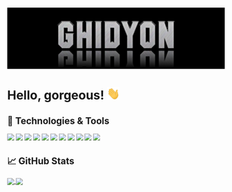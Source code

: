 [![Header](https://github.com/Ghidyon/Ghidyon/blob/main/readme_header.jpg)](https://github.com/Ghidyon)

# Hello, gorgeous! <img src="https://github.com/Ghidyon/Ghidyon/blob/main/wave.gif" width="30px">

## 🔧 Technologies & Tools

![](https://img.shields.io/badge/JavaScript-informational?style=flat&logo=javascript&logoColor=F7DF1E&color=238636&labelColor=21262d)
![](https://img.shields.io/badge/PHP-informational?style=flat&logo=php&logoColor=777BB4&color=238636&labelColor=21262d)
![](https://img.shields.io/badge/MySQL-informational?style=flat&logo=mysql&logoColor=4479A1&color=238636&labelColor=21262d)
![](https://img.shields.io/badge/jQuery-informational?style=flat&logo=jquery&logoColor=0769AD&color=238636&labelColor=21262d)
![](https://img.shields.io/badge/Materialize-informational?style=flat&color=238636&labelColor=21262d)
![](https://img.shields.io/badge/Bootstrap-informational?style=flat&logo=bootstrap&logoColor=7952B3&color=238636&labelColor=21262d)
![](https://img.shields.io/badge/Figma-informational?style=flat&logo=figma&logoColor=f0f6fc&color=238636&labelColor=21262d)
![](https://img.shields.io/badge/Photoshop-informational?style=flat&logo=adobe-photoshop&logoColor=31A8FF&color=238636&labelColor=21262d)
![](https://img.shields.io/badge/GIT-informational?style=flat&logo=git&logoColor=F05032&color=238636&labelColor=21262d)
![](https://img.shields.io/badge/GitHub-informational?style=flat&logo=github&logoColor=f0f6fc&color=238636&labelColor=21262d)
![](https://img.shields.io/badge/VS%20Code-informational?style=flat&logo=visual-studio-code&logoColor=007ACC&color=238636&labelColor=21262d)

## 📈 GitHub Stats

<a href="https://github.com/Ghidyon/">
    <img align="center" src="https://github-readme-stats.vercel.app/api/top-langs/?username=Ghidyon&theme=dark&hide_border=true&text_color=b9c1c9&bg_color=161b22&title_color=40c463"/>
</a>
<a href="https://github.com/Ghidyon/">
    <img align="center" src="https://github-readme-stats.vercel.app/api?username=Ghidyon&theme=dark&show_icons=true&custom_title=Activity%20Stats&title_color=40c463&text_color=b9c1c9&bg_color=161b22&hide_border=true&icon_color=40c463"/>
</a>